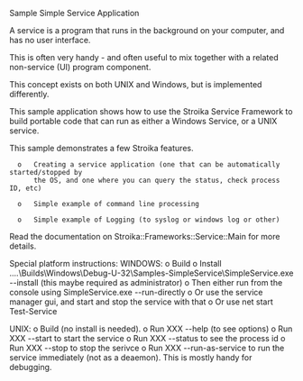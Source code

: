 Sample Simple Service Application

A service is a program that runs in the background on your computer, and has no user interface.

This is often very handy - and often useful to mix together with a related non-service (UI) program component.

This concept exists on both UNIX and Windows, but is implemented differently.

This sample application shows how to use the Stroika Service Framework to build portable code
that can run as either a Windows Service, or a UNIX service.
 
This sample demonstrates a few Stroika features.

      o   Creating a service application (one that can be automatically started/stopped by
          the OS, and one where you can query the status, check process ID, etc)

      o   Simple example of command line processing

      o   Simple example of Logging (to syslog or windows log or other)

Read the documentation on Stroika::Frameworks::Service::Main for more details.


Special platform instructions:
WINDOWS:
	o	Build
	o	Install
		..\..\Builds\Windows\Debug-U-32\Samples-SimpleService\SimpleService.exe --install
		(this maybe required as administrator)
	o	Then either run from the console using
		SimpleService.exe --run-directly
	o	Or use the service manager gui, and start and stop the service with that
	o	Or use 
		net start Test-Service
				


UNIX:
	o	Build (no install is needed).
	o	Run XXX --help (to see options)
	o	Run XXX --start
		to start the service
	o	Run XXX --status
		to see the process id
	o	Run XXX --stop 
		to stop the serivce
	o	Run XXX --run-as-service
		to run the service immediately (not as a deaemon). This is mostly handy for
		debugging.

